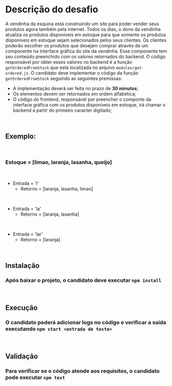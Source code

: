 # Descrição do desafio

A vendinha da esquina está construindo um site para poder vender seus produtos agora também pela internet. Todos os dias, o dono da vendinha atualiza os produtos disponíveis em estoque para que somente os produtos disponíveis em estoque sejam selecionados pelos seus clientes. Os clientes poderão escolher os produtos que desejam comprar através de um componente na interface gráfica do site da vendinha. Esse componente tem seu conteúdo preenchido com os valores retornados do backend. O código responsável por obter esses valores no backend é a função `getOrderedFromStock` que está localizada no arquivo `modules/get-ordered.js`. O candidato deve implementar o código da função `getOrderedFromStock` seguindo as seguintes premissas:

- A implementação deverá ser feita no prazo de **30 minutos**;
- Os elementos devem ser retornados em ordem alfabética;
- O código do frontend, responsável por preencher o componte da interface gráfica com os produtos disponíveis em estoque, irá chamar o backend a partir do primeiro caracter digitado;

<br>

## Exemplo:

<br>

### Estoque = [limao, laranja, lasanha, queijo]

<br>

- Entrada = 'l'
    - Retorno = [laranja, lasanha, limao]

<br>

- Entrada = 'la'
    - Retorno = [laranja, lasanha]

<br>

- Entrada = 'lar'
    - Retorno = [laranja]

<br>

## Instalação

### Após baixar o projeto, o candidato deve executar `npm install`

<br>

## Execução 

### O candidato poderá adicionar logs no código e verificar a saída executando `npm start <entrada de teste>`


<br>

## Validação

### Para verificar se o código atende aos requisitos, o candidato pode executar `npm test`
